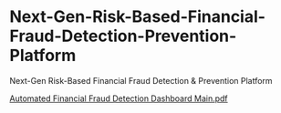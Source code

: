 # Next-Gen-Risk-Based-Financial-Fraud-Detection-Prevention-Platform
Next-Gen Risk-Based Financial Fraud Detection &amp; Prevention Platform


[Automated Financial Fraud Detection Dashboard Main.pdf](https://github.com/user-attachments/files/19897827/Automated.Financial.Fraud.Detection.Dashboard.Main.pdf)
